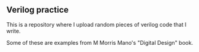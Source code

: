 ## Verilog practice

This is a repository where I upload random pieces of verilog code that I write.

Some of these are examples from M Morris Mano's "Digital Design" book.
